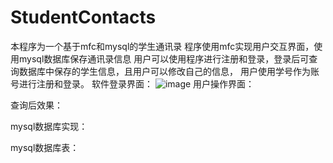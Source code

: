 # StudentContacts
本程序为一个基于mfc和mysql的学生通讯录
程序使用mfc实现用户交互界面，使用mysql数据库保存通讯录信息
用户可以使用程序进行注册和登录，登录后可查询数据库中保存的学生信息，且用户可以修改自己的信息，
用户使用学号作为账号进行注册和登录。
软件登录界面：
![image]()
用户操作界面：

查询后效果：

mysql数据库实现：

mysql数据库表：

